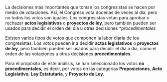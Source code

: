 La decisiones más importantes que toman los congresistas se hacen por medio de votaciones. Así, el Congreso vota docenas de veces al día,  pero no todos los votos son iguales. Los congresistas votan para aprobar o rechazar **actos legislativos** o **proyectos de ley**, pero también pueden ser usados para decidir el orden del día u otras decisiones **procedimentales* 

Existen varios tipos de votos que componen la labor diaria de los congresistas. Los votos pueden ir a decidir **actos legislativos** o **proyectos de ley**, pero también pueden ser usados para decidir el día a día, como el orden de las votaciones u otras decisiones **procedimentales**.

Para el propósito de este análisis, se han seleccionado los votos **no procedimentales**, es decir, por votos en las categorías **Proposiciones**, **Acto Legislativo**, **Ley Estatutaria**, y **Proyecto de Ley**.
<!--stackedit_data:
eyJoaXN0b3J5IjpbLTIwMTEyNzk5OTEsLTUyMzU5MTA3Ml19
-->
